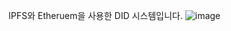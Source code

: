 IPFS와 Etheruem을 사용한 DID 시스템입니다.
![image](https://github.com/user-attachments/assets/db6adaf1-4a17-40bc-85b5-00b732068375)
